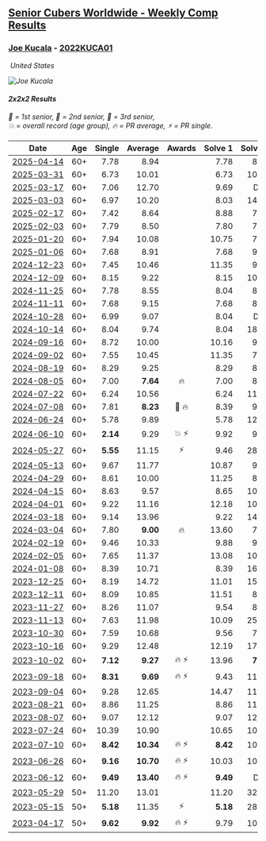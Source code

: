 <style>table {white-space: nowrap;}</style>
<link rel="stylesheet" type="text/css" href="/scw-comp/css/flags.css" />

## [Senior Cubers Worldwide - Weekly Comp Results](/scw-comp/results/)
### [Joe Kucala](README.md) - [2022KUCA01](https://www.worldcubeassociation.org/persons/2022KUCA01?event=222)

<i class="flag flag-US" />&nbsp;United States

![Joe Kucala](1682123036.jpg)

#### 2x2x2 Results

<span style="white-space: nowrap;">🥇 = 1st senior</span>, <span style="white-space: nowrap;">🥈 = 2nd senior</span>, <span style="white-space: nowrap;">🥉 = 3rd senior</span>, <span style="white-space: nowrap;">💥 = overall record (age group)</span>, <span style="white-space: nowrap;">🔥 = PR average</span>, <span style="white-space: nowrap;">⚡ = PR single</span>.

| Date | Age | Single | Average | Awards | Solve 1 | Solve 2 | Solve 3 | Solve 4 | Solve 5 | Video |
| :--: | :--: | --: | --: | :--: | --: | --: | --: | --: | --: | :-- |
| [2025-04-14](../../results/2025-04-14/222.md) | 60+ | 7.78 | 8.94 |  | 7.78 | 8.15 | 10.75 | 8.27 | 10.40 | [Desktop](https://www.facebook.com/events/686757560572325/permalink/695305103050904) / [Mobile](https://m.facebook.com/events/686757560572325?view=permalink&id=695305103050904) |
| [2025-03-31](../../results/2025-03-31/222.md) | 60+ | 6.73 | 10.01 |  | 6.73 | 10.04 | 11.23 | 9.57 | 10.43 | [Desktop](https://www.facebook.com/events/952001183807395/permalink/958393856501461) / [Mobile](https://m.facebook.com/events/952001183807395?view=permalink&id=958393856501461) |
| [2025-03-17](../../results/2025-03-17/222.md) | 60+ | 7.06 | 12.70 |  | 9.69 | DNF | 7.06 | 18.36 | 10.05 | [Desktop](https://www.facebook.com/events/4062322140668303/permalink/4073139672919883) / [Mobile](https://m.facebook.com/events/4062322140668303?view=permalink&id=4073139672919883) |
| [2025-03-03](../../results/2025-03-03/222.md) | 60+ | 6.97 | 10.20 |  | 8.03 | 14.08 | 8.50 | 6.97 | 20.45 | [Desktop](https://www.facebook.com/events/1685594042052171/permalink/1688433455101563) / [Mobile](https://m.facebook.com/events/1685594042052171?view=permalink&id=1688433455101563) |
| [2025-02-17](../../results/2025-02-17/222.md) | 60+ | 7.42 | 8.64 |  | 8.88 | 7.42 | 12.17 | 8.52 | 8.52 | [Desktop](https://www.facebook.com/events/1147070173669130/permalink/1148569146852566) / [Mobile](https://m.facebook.com/events/1147070173669130?view=permalink&id=1148569146852566) |
| [2025-02-03](../../results/2025-02-03/222.md) | 60+ | 7.79 | 8.50 |  | 7.80 | 7.79 | 9.45 | 14.87 | 8.25 | [Desktop](https://www.facebook.com/events/595481126781396/permalink/606042912391884) / [Mobile](https://m.facebook.com/events/595481126781396?view=permalink&id=606042912391884) |
| [2025-01-20](../../results/2025-01-20/222.md) | 60+ | 7.94 | 10.08 |  | 10.75 | 7.94 | 10.38 | 12.05 | 9.10 | [Desktop](https://www.facebook.com/events/918940140419097/permalink/920500606929717) / [Mobile](https://m.facebook.com/events/918940140419097?view=permalink&id=920500606929717) |
| [2025-01-06](../../results/2025-01-06/222.md) | 60+ | 7.68 | 8.91 |  | 7.68 | 9.21 | 7.71 | DNF | 9.82 | [Desktop](https://www.facebook.com/events/595415366757855/permalink/601179852848073) / [Mobile](https://m.facebook.com/events/595415366757855?view=permalink&id=601179852848073) |
| [2024-12-23](../../results/2024-12-23/222.md) | 60+ | 7.45 | 10.46 |  | 11.35 | 9.35 | 13.11 | 7.45 | 10.68 | [Desktop](https://www.facebook.com/events/1148887196801084/permalink/1150207943335676) / [Mobile](https://m.facebook.com/events/1148887196801084?view=permalink&id=1150207943335676) |
| [2024-12-09](../../results/2024-12-09/222.md) | 60+ | 8.15 | 9.22 |  | 8.15 | 10.16 | 8.63 | 10.19 | 8.87 | [Desktop](https://www.facebook.com/events/984530303534896/permalink/989226766398583) / [Mobile](https://m.facebook.com/events/984530303534896?view=permalink&id=989226766398583) |
| [2024-11-25](../../results/2024-11-25/222.md) | 60+ | 7.78 | 8.55 |  | 8.04 | 8.99 | 8.63 | 8.98 | 7.78 | [Desktop](https://www.facebook.com/events/1257789925369732/permalink/1259907688491289) / [Mobile](https://m.facebook.com/events/1257789925369732?view=permalink&id=1259907688491289) |
| [2024-11-11](../../results/2024-11-11/222.md) | 60+ | 7.68 | 9.15 |  | 7.68 | 8.15 | 11.25 | 8.04 | 12.38 | [Desktop](https://www.facebook.com/events/1967492723733489/permalink/1968252530324175) / [Mobile](https://m.facebook.com/events/1967492723733489?view=permalink&id=1968252530324175) |
| [2024-10-28](../../results/2024-10-28/222.md) | 60+ | 6.99 | 9.07 |  | 8.04 | DNF | 6.99 | 8.60 | 10.56 | [Desktop](https://www.facebook.com/events/946695540632554/permalink/950158620286246) / [Mobile](https://m.facebook.com/events/946695540632554?view=permalink&id=950158620286246) |
| [2024-10-14](../../results/2024-10-14/222.md) | 60+ | 8.04 | 9.74 |  | 8.04 | 18.77 | 8.98 | 10.52 | 9.71 | [Desktop](https://www.facebook.com/events/892899002359105/permalink/899739751675030) / [Mobile](https://m.facebook.com/events/892899002359105?view=permalink&id=899739751675030) |
| [2024-09-16](../../results/2024-09-16/222.md) | 60+ | 8.72 | 10.00 |  | 10.16 | 9.57 | 10.51 | 8.72 | 10.28 | [Desktop](https://www.facebook.com/events/1432335554111064/permalink/1441255639885722) / [Mobile](https://m.facebook.com/events/1432335554111064?view=permalink&id=1441255639885722) |
| [2024-09-02](../../results/2024-09-02/222.md) | 60+ | 7.55 | 10.45 |  | 11.35 | 7.55 | 10.06 | 9.93 | 12.15 | [Desktop](https://www.facebook.com/events/536643418925945/permalink/540016835255270) / [Mobile](https://m.facebook.com/events/536643418925945?view=permalink&id=540016835255270) |
| [2024-08-19](../../results/2024-08-19/222.md) | 60+ | 8.29 | 9.25 |  | 8.29 | 8.39 | 9.93 | 9.42 | 10.43 | [Desktop](https://www.facebook.com/events/1156782986175552/permalink/1161958265658024) / [Mobile](https://m.facebook.com/events/1156782986175552?view=permalink&id=1161958265658024) |
| [2024-08-05](../../results/2024-08-05/222.md) | 60+ | 7.00 | **7.64** | 🔥 | 7.00 | 8.54 | 7.31 | 8.49 | 7.11 | [Desktop](https://www.facebook.com/events/1659713531529180/permalink/1668443327322867) / [Mobile](https://m.facebook.com/events/1659713531529180?view=permalink&id=1668443327322867) |
| [2024-07-22](../../results/2024-07-22/222.md) | 60+ | 6.24 | 10.56 |  | 6.24 | 11.46 | 11.13 | 9.46 | 11.09 | [Desktop](https://www.facebook.com/events/909767637577126/permalink/918843070002916) / [Mobile](https://m.facebook.com/events/909767637577126?view=permalink&id=918843070002916) |
| [2024-07-08](../../results/2024-07-08/222.md) | 60+ | 7.81 | **8.23** | 🥉 🔥 | 8.39 | 9.33 | 7.81 | 8.28 | 8.03 | [Desktop](https://www.facebook.com/events/821748909640871/permalink/822597252889370) / [Mobile](https://m.facebook.com/events/821748909640871?view=permalink&id=822597252889370) |
| [2024-06-24](../../results/2024-06-24/222.md) | 60+ | 5.78 | 9.89 |  | 5.78 | 12.64 | 8.96 | 8.52 | 12.20 | [Desktop](https://www.facebook.com/events/437464695833920/permalink/440858108827912) / [Mobile](https://m.facebook.com/events/437464695833920?view=permalink&id=440858108827912) |
| [2024-06-10](../../results/2024-06-10/222.md) | 60+ | **2.14** | 9.29 | 💥 ⚡ | 9.92 | 9.68 | 9.08 | 9.10 | **2.14** | [Desktop](https://www.facebook.com/events/1031082051776253/permalink/1038912340993224) / [Mobile](https://m.facebook.com/events/1031082051776253?view=permalink&id=1038912340993224) |
| [2024-05-27](../../results/2024-05-27/222.md) | 60+ | **5.55** | 11.15 | ⚡ | 9.46 | 28.02 | **5.55** | 9.45 | 14.53 | [Desktop](https://www.facebook.com/events/838099921518555/permalink/842765297718684) / [Mobile](https://m.facebook.com/events/838099921518555?view=permalink&id=842765297718684) |
| [2024-05-13](../../results/2024-05-13/222.md) | 60+ | 9.67 | 11.77 |  | 10.87 | 9.67 | 9.79 | 14.91 | 14.66 | [Desktop](https://www.facebook.com/events/800074235387553/permalink/806308368097473) / [Mobile](https://m.facebook.com/events/800074235387553?view=permalink&id=806308368097473) |
| [2024-04-29](../../results/2024-04-29/222.md) | 60+ | 8.61 | 10.00 |  | 11.25 | 8.61 | 8.94 | 9.81 | 17.73 | [Desktop](https://www.facebook.com/events/728652622517739/permalink/731011838948484) / [Mobile](https://m.facebook.com/events/728652622517739?view=permalink&id=731011838948484) |
| [2024-04-15](../../results/2024-04-15/222.md) | 60+ | 8.63 | 9.57 |  | 8.65 | 10.75 | 8.63 | 15.00 | 9.31 | [Desktop](https://www.facebook.com/events/288128664385253/permalink/292782540586532) / [Mobile](https://m.facebook.com/events/288128664385253?view=permalink&id=292782540586532) |
| [2024-04-01](../../results/2024-04-01/222.md) | 60+ | 9.22 | 11.16 |  | 12.18 | 10.27 | 32.62 | 9.22 | 11.03 | [Desktop](https://www.facebook.com/events/399816879472850/permalink/403935679060970) / [Mobile](https://m.facebook.com/events/399816879472850?view=permalink&id=403935679060970) |
| [2024-03-18](../../results/2024-03-18/222.md) | 60+ | 9.14 | 13.96 |  | 9.22 | 14.78 | 17.89 | 18.81 | 9.14 | [Desktop](https://www.facebook.com/events/962609138892132/permalink/966704681815911) / [Mobile](https://m.facebook.com/events/962609138892132?view=permalink&id=966704681815911) |
| [2024-03-04](../../results/2024-03-04/222.md) | 60+ | 7.80 | **9.00** | 🔥 | 13.60 | 7.80 | 8.05 | 8.51 | 10.43 | [Desktop](https://www.facebook.com/events/682023687232856/permalink/687370060031552) / [Mobile](https://m.facebook.com/events/682023687232856?view=permalink&id=687370060031552) |
| [2024-02-19](../../results/2024-02-19/222.md) | 60+ | 9.46 | 10.33 |  | 9.88 | 9.56 | DNF | 9.46 | 11.55 | [Desktop](https://www.facebook.com/events/947093233792978/permalink/950936133408688) / [Mobile](https://m.facebook.com/events/947093233792978?view=permalink&id=950936133408688) |
| [2024-02-05](../../results/2024-02-05/222.md) | 60+ | 7.65 | 11.37 |  | 13.08 | 10.92 | 18.42 | 10.10 | 7.65 | [Desktop](https://www.facebook.com/events/3090201184445880/permalink/3102287276570604) / [Mobile](https://m.facebook.com/events/3090201184445880?view=permalink&id=3102287276570604) |
| [2024-01-08](../../results/2024-01-08/222.md) | 60+ | 8.39 | 10.71 |  | 8.39 | 16.56 | 10.97 | 10.18 | 10.99 | [Desktop](https://www.facebook.com/events/1278843609453417/permalink/1279387279399050) / [Mobile](https://m.facebook.com/events/1278843609453417?view=permalink&id=1279387279399050) |
| [2023-12-25](../../results/2023-12-25/222.md) | 60+ | 8.19 | 14.72 |  | 11.01 | 15.51 | 8.19 | 17.64 | DNF | [Desktop](https://www.facebook.com/events/231087383363053/permalink/233059576499167) / [Mobile](https://m.facebook.com/events/231087383363053?view=permalink&id=233059576499167) |
| [2023-12-11](../../results/2023-12-11/222.md) | 60+ | 8.09 | 10.85 |  | 11.51 | 8.09 | 12.74 | 21.13 | 8.31 | [Desktop](https://www.facebook.com/events/1404140403643629/permalink/1408636223194047) / [Mobile](https://m.facebook.com/events/1404140403643629?view=permalink&id=1408636223194047) |
| [2023-11-27](../../results/2023-11-27/222.md) | 60+ | 8.26 | 11.07 |  | 9.54 | 8.26 | 12.60 | 11.06 | DNF | [Desktop](https://www.facebook.com/events/889636606027860/permalink/895037338821120) / [Mobile](https://m.facebook.com/events/889636606027860?view=permalink&id=895037338821120) |
| [2023-11-13](../../results/2023-11-13/222.md) | 60+ | 7.63 | 11.98 |  | 10.09 | 25.13 | 7.63 | 11.73 | 14.12 | [Desktop](https://www.facebook.com/events/1478121449586426/permalink/1485560322175872) / [Mobile](https://m.facebook.com/events/1478121449586426?view=permalink&id=1485560322175872) |
| [2023-10-30](../../results/2023-10-30/222.md) | 60+ | 7.59 | 10.68 |  | 9.56 | 7.59 | 11.70 | 13.10 | 10.78 | [Desktop](https://www.facebook.com/events/1074911313795532/permalink/1082120059741324) / [Mobile](https://m.facebook.com/events/1074911313795532?view=permalink&id=1082120059741324) |
| [2023-10-16](../../results/2023-10-16/222.md) | 60+ | 9.29 | 12.48 |  | 12.19 | 17.27 | 14.71 | 10.54 | 9.29 | [Desktop](https://www.facebook.com/events/1058362692072125/permalink/1064224554819272) / [Mobile](https://m.facebook.com/events/1058362692072125?view=permalink&id=1064224554819272) |
| [2023-10-02](../../results/2023-10-02/222.md) | 60+ | **7.12** | **9.27** | 🔥 ⚡ | 13.96 | **7.12** | 7.25 | 10.58 | 9.97 | [Desktop](https://www.facebook.com/events/1518773368939011/permalink/1524246541725027) / [Mobile](https://m.facebook.com/events/1518773368939011?view=permalink&id=1524246541725027) |
| [2023-09-18](../../results/2023-09-18/222.md) | 60+ | **8.31** | **9.69** | 🔥 ⚡ | 9.43 | 11.59 | 10.68 | 8.97 | **8.31** | [Desktop](https://www.facebook.com/events/1636211493537200/permalink/1641228036368879) / [Mobile](https://m.facebook.com/events/1636211493537200?view=permalink&id=1641228036368879) |
| [2023-09-04](../../results/2023-09-04/222.md) | 60+ | 9.28 | 12.65 |  | 14.47 | 11.49 | 23.50 | 9.28 | 12.00 | [Desktop](https://www.facebook.com/events/190773964023185/permalink/196929456740969) / [Mobile](https://m.facebook.com/events/190773964023185?view=permalink&id=196929456740969) |
| [2023-08-21](../../results/2023-08-21/222.md) | 60+ | 8.86 | 11.25 |  | 8.86 | 11.48 | 8.97 | 13.31 | 13.93 | [Desktop](https://www.facebook.com/events/1826888371060368/permalink/1828060984276440) / [Mobile](https://m.facebook.com/events/1826888371060368?view=permalink&id=1828060984276440) |
| [2023-08-07](../../results/2023-08-07/222.md) | 60+ | 9.07 | 12.12 |  | 9.07 | 12.37 | 12.42 | 21.17 | 11.57 | [Desktop](https://www.facebook.com/events/666756165039562/permalink/668480398200472) / [Mobile](https://m.facebook.com/events/666756165039562?view=permalink&id=668480398200472) |
| [2023-07-24](../../results/2023-07-24/222.md) | 60+ | 10.39 | 10.90 |  | 10.65 | 10.39 | 11.59 | 10.46 | DNF | [Desktop](https://www.facebook.com/events/1475111463308788/permalink/1480012302818704) / [Mobile](https://m.facebook.com/events/1475111463308788?view=permalink&id=1480012302818704) |
| [2023-07-10](../../results/2023-07-10/222.md) | 60+ | **8.42** | **10.34** | 🔥 ⚡ | **8.42** | 10.13 | 9.85 | 11.03 | 11.52 | [Desktop](https://www.facebook.com/events/198208716234931/permalink/201712509217885) / [Mobile](https://m.facebook.com/events/198208716234931?view=permalink&id=201712509217885) |
| [2023-06-26](../../results/2023-06-26/222.md) | 60+ | **9.16** | **10.70** | 🔥 ⚡ | 10.03 | 10.57 | 11.51 | 11.71 | **9.16** | [Desktop](https://www.facebook.com/events/205496442461873/permalink/206373529040831) / [Mobile](https://m.facebook.com/events/205496442461873?view=permalink&id=206373529040831) |
| [2023-06-12](../../results/2023-06-12/222.md) | 60+ | **9.49** | **13.40** | 🔥 ⚡ | **9.49** | DNF | 11.95 | 15.98 | 12.27 | [Desktop](https://www.facebook.com/events/2098018943739146/permalink/2103791026495271) / [Mobile](https://m.facebook.com/events/2098018943739146?view=permalink&id=2103791026495271) |
| [2023-05-29](../../results/2023-05-29/222.md) | 50+ | 11.20 | 13.01 |  | 11.20 | 32.89 | 12.01 | 14.33 | 12.69 | [Desktop](https://www.facebook.com/events/199553879662923/permalink/206366215648356) / [Mobile](https://m.facebook.com/events/199553879662923?view=permalink&id=206366215648356) |
| [2023-05-15](../../results/2023-05-15/222.md) | 50+ | **5.18** | 11.35 | ⚡ | **5.18** | 28.37 | 12.56 | 9.86 | 11.62 | [Desktop](https://www.facebook.com/events/943848890264789/permalink/945981170051561) / [Mobile](https://m.facebook.com/events/943848890264789?view=permalink&id=945981170051561) |
| [2023-04-17](../../results/2023-04-17/222.md) | 50+ | **9.62** | **9.92** | 🔥 ⚡ | 9.79 | 10.13 | 19.90 | **9.62** | 9.83 | [Desktop](https://www.facebook.com/events/786804792820217/permalink/794091818758181) / [Mobile](https://m.facebook.com/events/786804792820217?view=permalink&id=794091818758181) |


<!-- Global site tag (gtag.js) - Google Analytics -->
<script async src="https://www.googletagmanager.com/gtag/js?id=UA-86348435-3"></script>
<script>window.dataLayer = window.dataLayer || []; function gtag() {dataLayer.push(arguments);} gtag('js', new Date()); gtag('config', 'UA-86348435-3');</script>
